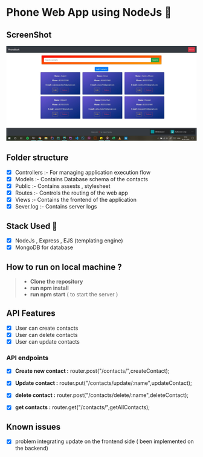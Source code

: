 # Phone Web App using NodeJs :rocket:

## ScreenShot
![Home](screenshots/home.jpg)

## Folder structure
- [x] Controllers :- For managing application execution flow
- [x] Models :- Contains Database schema of the contacts
- [x] Public :- Contains assests , stylesheet 
- [x] Routes :- Controls the routing of the web app
- [x] Views :- Contains the frontend of the application
- [x] Sever.log :- Contains server logs 

## Stack Used :muscle:
- [x] NodeJs , Express , EJS (templating engine)
- [x] MongoDB for database

## How to run on local machine ?
> - **Clone the repository**
> - **run npm install**
> - **run npm start** ( to start the server )

## API Features 
- [x] User can create contacts 
- [x] User can delete contacts
- [x] User can update contacts

### API endpoints
-[x] **Create new contact :** router.post("/contacts/",createContact);
-[x] **Update contact :** router.put("/contacts/update/:name",updateContact);
-[x] **delete contact :** router.post("/contacts/delete/:name",deleteContact);
-[x] **get contacts :** router.get("/contacts/",getAllContacts);


## Known issues
- [x] problem integrating update on the frontend side ( been implemented on the backend)
